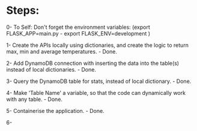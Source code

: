# Steps:

0- To Self: Don't forget the environment variables: (export FLASK_APP=main.py - export FLASK_ENV=development )

1- Create the APIs locally using dictionaries, and create the logic to return max, min and average temperatures. - Done.

2- Add DynamoDB connection with inserting the data into the table(s) instead of local dictionaries. - Done.

3- Query the DynamoDB table for stats, instead of local dictionary. - Done. 

4- Make 'Table Name' a variable, so that the code can dynamically work with any table. - Done.

5- Containerise the application. - Done.

6- 